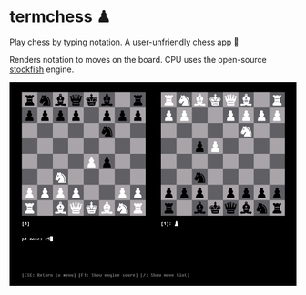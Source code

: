# termchess ♟

Play chess by typing notation. A user-unfriendly chess app 😤

Renders notation to moves on the board. CPU uses the open-source [stockfish](https://stockfishchess.org/) engine.

![screenshot](screen.png)